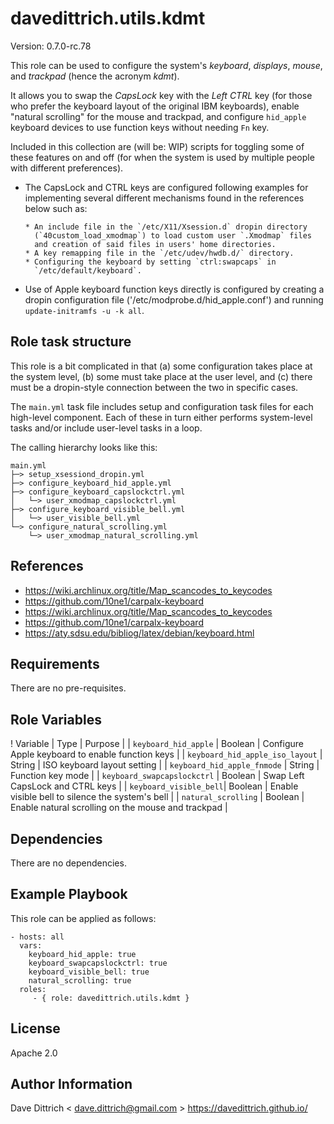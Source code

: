 davedittrich.utils.kdmt
=======================

Version: 0.7.0-rc.78

This role can be used to configure the system's *keyboard*, *displays*,
*mouse*, and *trackpad* (hence the acronym *kdmt*).

It allows you to swap the *CapsLock* key with the *Left CTRL* key (for those
who prefer the keyboard layout of the original IBM keyboards), enable "natural
scrolling" for the mouse and trackpad, and configure `hid_apple` keyboard
devices to use function keys without needing `Fn` key.

Included in this collection are (will be: WIP) scripts for toggling some of
these features on and off (for when the system is used by multiple people with
different preferences).

- The CapsLock and CTRL keys are configured following examples for
  implementing several different mechanisms found in the references
  below such as:

      * An include file in the `/etc/X11/Xsession.d` dropin directory
        (`40custom_load_xmodmap`) to load custom user `.Xmodmap` files
        and creation of said files in users' home directories.
      * A key remapping file in the `/etc/udev/hwdb.d/` directory.
      * Configuring the keyboard by setting `ctrl:swapcaps` in
        `/etc/default/keyboard`.

- Use of Apple keyboard function keys directly is configured by creating
  a dropin configuration file ('/etc/modprobe.d/hid_apple.conf') and
  running `update-initramfs -u -k all`.

Role task structure
-------------------

This role is a bit complicated in that (a) some configuration takes
place at the system level, (b) some must take place at the user level,
and (c) there must be a dropin-style connection between the two in
specific cases.

The `main.yml` task file includes setup and configuration task files for each
high-level component. Each of these in turn either performs system-level
tasks and/or include user-level tasks in a loop.

The calling hierarchy looks like this:

```
main.yml
├─> setup_xsessiond_dropin.yml
├─> configure_keyboard_hid_apple.yml
├─> configure_keyboard_capslockctrl.yml
│   └─> user_xmodmap_capslockctrl.yml
├─> configure_keyboard_visible_bell.yml
│   └─> user_visible_bell.yml
└─> configure_natural_scrolling.yml
    └─> user_xmodmap_natural_scrolling.yml
```

References
----------

- https://wiki.archlinux.org/title/Map_scancodes_to_keycodes
- https://github.com/10ne1/carpalx-keyboard
- https://wiki.archlinux.org/title/Map_scancodes_to_keycodes
- https://github.com/10ne1/carpalx-keyboard
- https://aty.sdsu.edu/bibliog/latex/debian/keyboard.html

Requirements
------------

There are no pre-requisites.

Role Variables
--------------

! Variable | Type | Purpose |
| `keyboard_hid_apple` | Boolean | Configure Apple keyboard to enable function keys |
| `keyboard_hid_apple_iso_layout` | String | ISO keyboard layout setting |
| `keyboard_hid_apple_fnmode` | String | Function key mode |
| `keyboard_swapcapslockctrl` | Boolean | Swap Left CapsLock and CTRL keys |
| `keyboard_visible_bell`| Boolean | Enable visible bell to silence the system's bell |
| `natural_scrolling` | Boolean | Enable natural scrolling on the mouse and trackpad |

Dependencies
------------

There are no dependencies.

Example Playbook
----------------

This role can be applied as follows:

    - hosts: all
      vars:
        keyboard_hid_apple: true
        keyboard_swapcapslockctrl: true
        keyboard_visible_bell: true
        natural_scrolling: true
      roles:
         - { role: davedittrich.utils.kdmt }

License
-------

Apache 2.0

Author Information
------------------

Dave Dittrich < dave.dittrich@gmail.com >
https://davedittrich.github.io/

